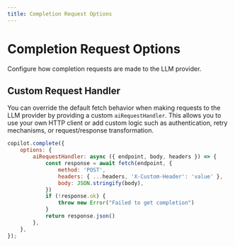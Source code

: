 ```yaml
---
title: Completion Request Options
---
```


# Completion Request Options

Configure how completion requests are made to the LLM provider.

## Custom Request Handler

You can override the default fetch behavior when making requests to the LLM provider by providing a custom `aiRequestHandler`. This allows you to use your own HTTP client or add custom logic such as authentication, retry mechanisms, or request/response transformation.

```javascript
copilot.complete({
    options: {
        aiRequestHandler: async ({ endpoint, body, headers }) => {
            const response = await fetch(endpoint, {
                method: 'POST',
                headers: { ...headers, 'X-Custom-Header': 'value' },
                body: JSON.stringify(body),
            })
            if (!response.ok) {
                throw new Error("Failed to get completion")
            }
            return response.json()
        },
    },
});
```
